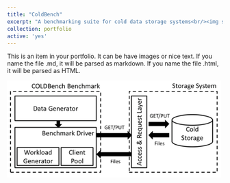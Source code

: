 ```yaml
---
title: "ColdBench"
excerpt: "A benchmarking suite for cold data storage systems<br/><img src='/images/coldbench.png' width='500'>"
collection: portfolio
active: 'yes'
---
```


This is an item in your portfolio. It can be have images or nice text. If you name the file .md, it will be parsed as markdown. If you name the file .html, it will be parsed as HTML. 

<img src='/images/coldbench.png' width='500'>
